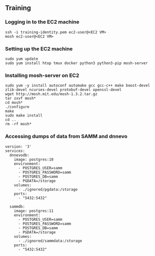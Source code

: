 ## Training

### Logging in to the EC2 machine

```
ssh -i training-identity.pem ec2-user@<EC2 VM>
mosh ec2-user@<EC2 VM>
```

### Setting up the EC2 machine

```
sudo yum update 
sudo yum install htop tmux docker python3 python3-pip mosh-server
```

### Installing mosh-server on EC2

```
sudo yum -y install autoconf automake gcc gcc-c++ make boost-devel zlib-devel ncurses-devel protobuf-devel openssl-devel
wget http://mosh.mit.edu/mosh-1.3.2.tar.gz
tar zxvf mosh*
cd mosh*
./configure
make
sudo make install
cd ..
rm -rf mosh*
```

### Accessing dumps of data from SAMM and dnnevo

```
version: '3'
services:
  dnnevodb:
    image: postgres:10
    environment:
      - POSTGRES_USER=samm
      - POSTGRES_PASSWORD=samm
      - POSTGRES_DB=samm
      - PGDATA=/storage
    volumes:
      - ./ignored/pgdata:/storage
    ports:
      - "5432:5432"

  sammdb:
    image: postgres:11
    environment:
      - POSTGRES_USER=samm
      - POSTGRES_PASSWORD=samm
      - POSTGRES_DB=samm
      - PGDATA=/storage
    volumes:
      - ./ignored/sammdata:/storage
    ports:
      - "5432:5432"
```
